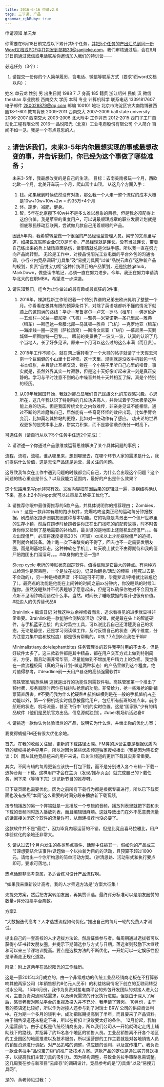 ```yaml
---
title: 2016-6-16 申请v2.0
tags: 三节课, 产品
grammar_cjkRuby: true
---
```




申请须知													单云龙

你需要在6月18日前完成以下累计共5个任务，并把5个任务的产出汇总到同一份Word文档或PDF中打包发到邮箱33@sanjieke.com，我们审核通过后，会在6月21日前通过微信或电话联系你邀请加入我们的特训营——

必选任务（3个）：
1. 请提交一份你的个人简单履历，含电话、微信等联系方式（要求1页word文档以内）；

姓名 单云龙 				性别 男
出生日期 1988 7 .7 				身高 185
籍贯 浙江绍兴 				民族 汉
微信 theshan 				毕业院校 西南交大
学历 本科 					专业 计算机科学
联系电话 13391817607 		电子邮件 280028879@qq.com
邮编 100101 				地址 北京市海淀区农⼤南路博雅西园18-1-601
教育背景
 2009-2011 		西南交大
 2007-2009 		ball state university
 2006-2007 		西南交大
 2003-2006 		北大附中
工作背景 		2012-2015 西门子工厂自动化工程有限公司
2016— 品悦阳光（北京）工业电商股份有限公司
个人简介 百闻不如一见。我是一个有点意思的人。

2. 请告诉我们，未来3-5年内你最想实现的事或最想改变的事，并告诉我们，你已经为这个事做了哪些准备；
    ------
    
    未来3-5年，我最想改变的是自己的生活。
    目标：去南美南极玩一个月，西欧北欧一个月，北美开车玩一个月，爬山富士山顶。
    从这几个方面入手：
    1. 钱。如果我到时候依然没有对象，那么我一个人走一整个流程的成本大概是10w+10w+10w+2w = 约35万+4个月
    2. 体。跑步，减肥，健身。
    3. 智。5年在北京攒下40w并不是多么难以想象的目标，但是我必须配得上这份价值。我是苹果的重度用户，可以说最顺理成章的职业发展计划就是彻底移民移动互联网，尝试做几款自己用着顺眼的产品。

    因此5年内，我希望转型做一个很强的产品经理型管理人员。梁宁的文章里写道，如果说互联网企业CEO是司令，产品经理就是连长。没有当过连长，带着自己练出来的兵上战场直面杀伤，做事情就总是欠缺手感。所以我一直在努力向产品岗转型。
	无论是工作中，对接品悦阳光工业电商的平台外包的沟通协调，小行业内竞品调研“刀具集”及“易搜刀具网”以做“品悦云库存”这种新产品的规划，负责“品悦宝刀柜”这种传统项目的产品策划，还是接触github，MarkDown，做些读书笔记，必须一直在努力进步。今年，我还在努力申请清华北大的在职MBA，希望进一步深造。

3. 请告知我们，迄今为止你做过的最有趣或最疯狂的3件事。
	1. 2016年，裸辞找新工作前跟着一个特别靠谱的兄弟去欧洲晃哟了整整一个月。你看看在极其有限的预算条件下，对除了英语啥都听不懂的情况下就踏上的这饱满的路线：华沙—布鲁塞尔—卢文—罗马（租车）—佛罗伦萨—五渔村—米兰—威尼斯（飞机）—雅典—米克诺斯—圣托里尼—雅典（租车）—斯巴达—希腊北部—马其顿—雅典（飞机）—克罗地亚（租车）—海岸线一圈—波黑（萨拉热窝）—斯洛文尼亚（飞机）—慕尼黑—天鹅城堡—斯图加特—巴黎。。。
	眼前的美景换了一波又一波，认真的认识了几个当地人，长了好多见识。原来一个月可以这么过的这么丰满（而且贵）。

	2. 2015年工作不顺心，就在网上辗转看了一个大哥的帖子就请了十天假去河南一个巨偏僻的小山里十日禅修。这十天里，规则就是没收手机钱包一切书本纸张，并且禁止互相交流，锁在一个小院子里听自己心里的噪音。事实就是，虽然外界其实一片寂静，但是这十天好像听起来没一刻是真正安静的。学习与平时注意不到的心中噪音共处十天并相互了解，真是个特别的经历。

	3. 从09年我回国开始，我就对能凸显我们自己民族文化的东西感兴趣。心思所在，这几年我认识了特别叼的几位功夫高人，并尝试着学习太极拳这种能上身的功夫。但是我国传统文化之内敛难传，非亲身见证不能相信，通过不断的苦难磨练自己，居然能有一些奇奇怪怪的效应出现。比如手臂会变沉，比如莫名其妙站的更稳，比如对一些动作有了感应。
    功夫论的世界观更多的是凭本事上身，拼实力积累，而不是靠偷袭杀伤分一时高下。 

可选任务（请自行从以下5个任务中任选2个完成）：

2. 请讲述一个你通过产品思维或运营思维解决了某个具体问题的事例；

流程，流程，流程。谁从哪里来，想到哪里去，在哪个环节人家的需求是什么，我们提供什么价值，这是无论产品还是运营，最关注的问题。

这导致我每次在工作中遇到问题的时候都会问自己，为什么会出现这个问题？这个问题的核心重点是什么？以及我能力范围内，最好的产出是什么效果？

这个思路用来写ppt非常有效。文案内容把前因后果的逻辑过一遍，提纲结构确认下来，基本上2小时内ppt就可以过审拿去给美工优化了。

3. 请推荐你眼中最值得推荐的5款产品，并具体说明你的推荐理由；
	Zombies，run！
		这是一款非常有趣的跑步软件，完爆咕咚这类正经的运动每分钟报数据，刷成绩发跑步圈朋友圈这种基本功能。它的功能是背景出一个僵尸世界里的生存小镇，然后在跑步时给跑者讲你正在出门找吃的的配套故事，时不时告诉你你又捡到了基地需要的补给品，最关键的是地图上还随机出现僵尸。。。每次出现僵尸，必须将速度提高20%（可调）xx米以上才能摆脱僵尸的追捕，否则就会掉装备。晚上跑一次下来酸爽的不得了，回去也不一定需要发朋友圈，而是刷基地状态。这种神软在手机上，每天晚上就会不由得期待和我的僵尸陪跑团出门溜溜弯。。。#单身狗的生活一览#

	Sleep cycle
老牌的睡眠状态跟踪软件，值得信赖是它最大的特点。有两种方式检测你是否熟睡，一个是放在枕边，记录你翻身/活动的频率（睡死过去是不会动的），另一种是根据声音（不知道可不可靠，毕竟梦话/呼噜就比较尴尬了）。最亮点的功能是他能在上闹钟的时间之前xx分钟内，你没睡熟的时候叫醒你。虽然没睡熟并不代表睡够了愿意起床，但是可以确保你绝对不会因为正点听不见闹钟响而错过什么事。当然，时间长了睡眠数据的累计也很有价值。#枕边人的优秀替代品#

	Brainlink + 脑波日记
对我这种业余禅修者而言，追求看得见的进步就显得非常重要。Brainlink是一款能够检测脑波活动（没错，就是戴在头上的智能硬件，与手机蓝牙连接）的实时监控工具，可以说比我自己还清楚我自己的状态。无论是静坐，还是学习阅读做工作，及时反馈自己的状态（两个维度，分为注意力集中度和放松度）都是很有帮助的。#咦？7点到8点我在干嘛#

	Minimalist/any.do/elephantbites
任务管理类的软件我平时用的不太多，但是好软件太多了。这三款软件都是其中精品，都在用户交互方式上做到特别简洁，方便，而且动画非常华丽，尽量能做到不增加用户精力上的负担。我觉得在一款流程极简（真的只有计划-做这两种状态）的产品里做到这个程度，绝对值得参考。#deadline前一天用户暴涨的高频强需软件#

	高铁管家/航旅纵横
这就是出行的功能性刚需软件啦。高铁管家第一个推出了预付费，服务器随时帮你在线排队抢票的功能。非常给力，抢一些难抢的卧铺票简直厉害。#不要问我为什么抢硬卧#
航旅纵横则是在一般的手机值机占座功能以外，第一个把机场实时信息披露给用户，包括所有航班的准点率，前序航班的状态，机场流量，甚至飞行中飞机的实时位置。这是“国家队”少有的精品软件（他们是民航官方出品，信息源就独到）。#uber机场趴活必备#

4. 请挑选一款你认为体验很烂的产品，说明它为什么烂，并给出你的优化方案；

我觉得蜻蜓FM还有很大优化余地。

首先，在我的收藏关注里，更新的下载路径太深。FM类的运营主要是根据优质内容的版权拼抢争夺用户，所以对因为某些优质频道独家授权播出（我是因为晓松奇谈：D）而从其他竞品挖来的用户来说，已关注频道的更新下载其实非常重要。

其次，不同专辑的每周更新应该统一打包下载，而不是分别进入各个专辑--下载--选择音频--下载。这样用户才会在主页（发现/推荐页面）就完成自己的下载任务，闲下来（等待下完）浏览新节目的推荐呀。

已下载页面也需要优化。因为之前所有下载行为都是根据专辑进行，所以已下载页面也没有按照“本周”这么重要的时间分段来播放新下载音频。

按专辑播放的另一个弊端就是一旦播放一个专辑的音频，播放列表里就把下载和未下载的音频同时放入播放列表，而且编辑很麻烦。这就导致出门在外不愿意费流量的话直接关闭这个软件的流量许可，从而连推荐也没必要了。

这款软件并不是“最烂”，因为毕竟内容运营的不错。但是比竞品喜马拉雅比，用户体验优化的余地还非常大。

5. 请从过去1个月内发生的各类热点事件、话题中任挑其一，假如你的产品或三节课想要结合该事件/话题做一个以拉新为目的的活动，且预算不超过1000元。请给出一个你所构思的简单活动方案。（讲清思路、活动形式和执行要点即可，要求可落地。）

热点话题非高考莫属，多适合练习设计产品流程啊。

“如果我来重新设计高考，我的人才筛选方法是”方案大征集！

先提交方案，然后把方案转朋友圈，再集赞评选。最终评分标准可以是朋友圈赞的数量+评分投票平台票数。

方案2.

“大数据迭代高考？人才选拔流程如何优化。”推出自己的每月一轮的免费人才测试。

提出自己的一套高校的人才选拔方法论，然后征集参与者。每周期通过选拔者可以获得小证书转发朋友圈，并提示下期筛选参与方式与日期。落选者则鼓励下次继续和可以来三节课培训提高。要点是选拔方法的不断优化，一开始可以一定娱乐性但是渐渐走正规化道路。



附录：附上这两年在品悦阳光的工作经历。

  这是一家2015年3月成立的，由一个非常成功的传统工业品经销商老板在不打算影响其他两家公司（年销售额约8亿元人民币）的利益格局情况下创立的互联网转型试水公司。
  15年6月份，我作为负责对接电商平台的外包开发团队的对接人进入公司，主要负责沟通网站需求，以及确保需求的开发执行进度。但是由于深入了解后，感觉老板对网站平台的重视及投入并不充分，我申请了转岗。
  10月份，由于我的英语还比较好，所以作为对接人还参与到了对瑞士 BRW 公司的供应商谈判中。在为期一个多月的谈判中，成功把账期提高到了半年，而且要来了产品资料。由于销售渠道还未稳定下来，所以在折扣上没敢要太好的条件。
  12月份起，我加入运营部门。由于老板是传统经销商出身，所以我们公司从一开始就确定走线上辅助线下的路线，并招募了约15名各个地区的销售人员。工业品销售离不开各个地区的工业园区的地面推进以及技术服务，所以运营部的工作主要就是对各地销售人员的销售资源进行调配，对产品策略的调整，供应链的谈判，以及宣传推广。我负责一款业务拉手”品悦宝刀柜“的推广及技术方案。这款产品的定位是通过买刀具送柜子，以提高我们主营刀具的吸引力。因为架构调整，导致业务拉手策略急需调整。这几周我在参与新项目“云库存”的调研设计，竞品参考的是“刀具集”以及“易搜刀具网”。

是的，黄老师见过我： ）

